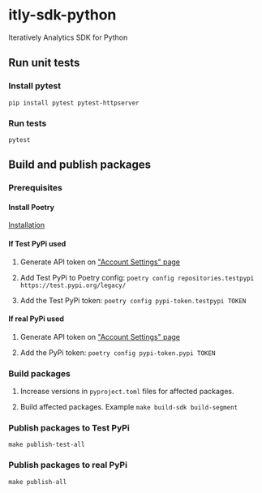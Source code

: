 # itly-sdk-python
Iteratively Analytics SDK for Python

## Run unit tests

### Install pytest

```
pip install pytest pytest-httpserver
```

### Run tests

```
pytest
```

## Build and publish packages

### Prerequisites

#### Install Poetry

[Installation](https://python-poetry.org/docs/#installation)

#### If Test PyPi used

1. Generate API token on ["Account Settings" page](https://test.pypi.org/manage/account/)

2. Add Test PyPi to Poetry config: `poetry config repositories.testpypi https://test.pypi.org/legacy/`

3. Add the Test PyPi token: `poetry config pypi-token.testpypi TOKEN` 

#### If real PyPi used

1. Generate API token on ["Account Settings" page](https://pypi.org/manage/account/)

2. Add the PyPi token: `poetry config pypi-token.pypi TOKEN` 


### Build packages

1. Increase versions in `pyproject.toml` files for affected packages.

2. Build affected packages. Example `make build-sdk build-segment`

### Publish packages to Test PyPi

`make publish-test-all`

### Publish packages to real PyPi

`make publish-all`

